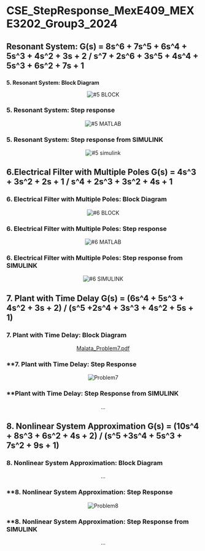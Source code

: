 # CSE_StepResponse_MexE409_MEXE3202_Group3_2024

## Resonant System: G(s) = 8s^6 + 7s^5 + 6s^4 + 5s^3 + 4s^2 + 3s + 2 / s^7 + 2s^6 + 3s^5 + 4s^4 + 5s^3 + 6s^2 + 7s + 1 
### 

**5. Resonant System: Block Diagram**

<div align="center">
  
![#5 BLOCK](https://github.com/KanFudz/CSE_StepResponse_MexE409_MEXE3202_Group3_2024/assets/157782959/6be4c2b6-9893-4948-b911-5bcfbb1b96be)

</div>

### **5. Resonant System: Step response**
<div align="center">
  
![#5 MATLAB](https://github.com/KanFudz/CSE_StepResponse_MexE409_MEXE3202_Group3_2024/assets/157782959/036efedf-d3d6-4a9d-860c-927308125fb0)

</div>

### **5. Resonant System: Step response from SIMULINK**
<div align="center">
  
![#5 simulink](https://github.com/KanFudz/CSE_StepResponse_MexE409_MEXE3202_Group3_2024/assets/157782959/c9762dfa-c1ee-4c4e-84de-307606850c67)

</div>

## 6.Electrical Filter with Multiple Poles G(s) = 4s^3 + 3s^2 + 2s + 1 / s^4 + 2s^3 + 3s^2 + 4s + 1

### **6. Electrical Filter with Multiple Poles: Block Diagram**
<div align="center">
  
![#6 BLOCK](https://github.com/KanFudz/CSE_StepResponse_MexE409_MEXE3202_Group3_2024/assets/157782959/737a8e28-ec6a-455c-825e-712a10b62b95)

</div>

### **6. Electrical Filter with Multiple Poles: Step response**
<div align="center">
  
![#6 MATLAB](https://github.com/KanFudz/CSE_StepResponse_MexE409_MEXE3202_Group3_2024/assets/157782959/b1fe6a48-3cfa-4654-ac43-d1cf4f8f07d1)

</div>

### **6. Electrical Filter with Multiple Poles: Step response from SIMULINK**
<div align="center">
  
![#6 SIMULINK](https://github.com/KanFudz/CSE_StepResponse_MexE409_MEXE3202_Group3_2024/assets/157782959/4750f88d-9488-451d-a526-f8bd13a8fc74)

</div>

## 7. Plant with Time Delay G(s) = (6s^4 + 5s^3 + 4s^2 + 3s + 2) / (s^5 +2s^4 + 3s^3 + 4s^2 + 5s + 1)

### **7. Plant with Time Delay: Block Diagram**
<div align="center">
  
[Malata_Problem7.pdf](https://github.com/KanFudz/CSE_StepResponse_MexE409_MEXE3202_Group3_2024/files/15258498/Malata_Problem7.pdf)

</div>

### **7. Plant with Time Delay: Step Response
<div align="center">

![Problem7](https://github.com/KanFudz/CSE_StepResponse_MexE409_MEXE3202_Group3_2024/assets/157684612/ff428d46-cf69-400a-9346-7a8593009446)

</div>

### **Plant with Time Delay: Step Response from SIMULINK
<div align="center">

...

</div>



## 8. Nonlinear System Approximation G(s) = (10s^4 + 8s^3 + 6s^2 + 4s + 2) / (s^5 +3s^4 + 5s^3 + 7s^2 + 9s + 1)

### **8. Nonlinear System Approximation: Block Diagram**
<div align="center">
  
...

</div>

### **8. Nonlinear System Approximation: Step Response
<div align="center">

![Problem8](https://github.com/KanFudz/CSE_StepResponse_MexE409_MEXE3202_Group3_2024/assets/157684612/ee5c35fe-5271-40a7-8fd7-c32ad886dd5f)

</div>

### **8. Nonlinear System Approximation: Step Response from SIMULINK
<div align="center">

...

</div>







